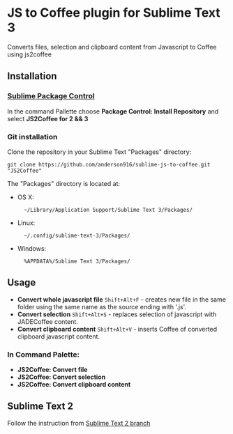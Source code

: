 # JS to Coffee plugin for Sublime Text 3

Converts files, selection and clipboard content from Javascript to Coffee using js2coffee

## Installation

### [Sublime Package Control](http://wbond.net/sublime_packages/package_control)

In the command Pallette choose **Package Control: Install Repository** and select **JS2Coffee for 2 && 3**

### Git installation

Clone the repository in your Sublime Text "Packages" directory:

    git clone https://github.com/anderson916/sublime-js-to-coffee.git "JS2Coffee"

The "Packages" directory is located at:

* OS X:

        ~/Library/Application Support/Sublime Text 3/Packages/

* Linux:

        ~/.config/sublime-text-3/Packages/

* Windows:

        %APPDATA%/Sublime Text 3/Packages/

## Usage

* **Convert whole javascript file** `Shift+Alt+F` - creates new file in the same folder using the same name as the source ending with '.js'.
* **Convert selection** `Shift+Alt+S` - replaces selection of javascript with JADECoffee content.
* **Convert clipboard content** `Shift+Alt+V` - inserts Coffee of converted clipboard javascript content.

### In Command Palette:

* **JS2Coffee: Convert file**
* **JS2Coffee: Convert selection**
* **JS2Coffee: Convert clipboard content**

## Sublime Text 2

Follow the instruction from [Sublime Text 2 branch](https://github.com/pavelpachkovskij/sublime-js-to-coffee/tree/SublimeText2)
